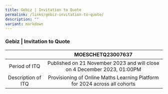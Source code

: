 ```yaml
---
title: Gebiz | Invitation to Quote
permalink: /links/gebiz-invitation-to-quote/
description: ""
variant: markdown
---
```

### Gebiz | Invitation to Quote

|   |MOESCHETQ23007637 |
|:---:|:---:|
| Period of ITQ | Published on 21 November 2023 and will close on 4 December 2023, 01:00PM |
| Description of ITQ | Provisioning of Online Maths Learning Platform for 2024 across all cohorts

<br>

